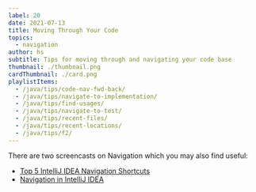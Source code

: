 ```yaml
---
label: 20
date: 2021-07-13
title: Moving Through Your Code
topics:
  - navigation
author: hs
subtitle: Tips for moving through and navigating your code base
thumbnail: ./thumbnail.png
cardThumbnail: ./card.png
playlistItems:
  - /java/tips/code-nav-fwd-back/
  - /java/tips/navigate-to-implementation/
  - /java/tips/find-usages/
  - /java/tips/navigate-to-test/
  - /java/tips/recent-files/
  - /java/tips/recent-locations/
  - /java/tips/f2/
---
```


There are two screencasts on Navigation which you may also find useful:

- [Top 5 IntelliJ IDEA Navigation Shortcuts](https://youtu.be/crnEBqbBWuo)
- [Navigation in IntelliJ IDEA](https://youtu.be/1UHsJyCq1SU)
